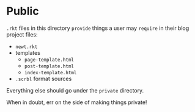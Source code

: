 # Public

`.rkt` files in this directory `provide` things a user may `require`
in their blog project files:

- `newt.rkt`
- templates
  - `page-template.html`
  - `post-template.html`
  - `index-template.html`
- `.scrbl` format sources

Everything else should go under the `private` directory.

When in doubt, err on the side of making things private!
